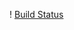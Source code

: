 ! [Build Status](https://github.com/Tework123/git_and_github_actions_test/actions/workflows/checks.yml/badge.svg?branch=main)